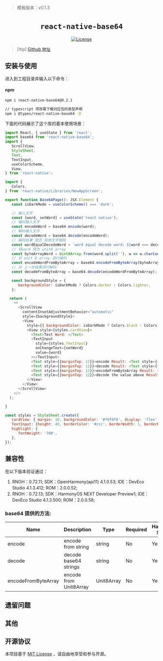 <!-- {% raw %} -->
> 模板版本：v0.1.3

<p align="center">
  <h1 align="center"> <code>react-native-base64</code> </h1>
</p>
<p align="center">
    <a href="https://github.com/eranbo/react-native-base64/blob/master/LICENSE">
        <img src="https://img.shields.io/badge/license-MIT-green.svg" alt="License" />
    </a>
</p>

> [!tip] [Github 地址](https://github.com/eranbo/react-native-base64)

## 安装与使用

进入到工程目录并输入以下命令：

<!-- tabs:start -->

#### **npm**

```bash
npm i react-native-base64@0.2.1

// typescript 项目需下载对应包的类型声明
npm i @types/react-native-base64 -D
```

<!-- tabs:end -->

下面的代码展示了这个库的基本使用场景：

```js
import React, { useState } from 'react';
import base64 from 'react-native-base64';
import {
   ScrollView,
   StyleSheet,
   Text,
   TextInput,
   useColorScheme,
   View,
} from 'react-native';

import {
   Colors,
} from 'react-native/Libraries/NewAppScreen';

export function Base64Page(): JSX.Element {
   const isDarkMode = useColorScheme() === 'dark';

   // 输入文字
   const [word, setWord] = useState('react native');
   // 编码输入文字
   const encodeWord = base64.encode(word);
   // 解码输入文字
   const decodeWord = base64.decode(encodeWord);
   // 解码结果 是否 和原文字相同
   const wordEqualDecodeWord = `word equal decode word: ${word === decodeWord}`
   // 将word 转为 unit8 array
   const byteArrayWord = Uint8Array.from(word.split(''), w => w.charCodeAt(0));
   // 对 unit 8 array 进行编码
   const encodeWordFromByteArray = base64.encodeFromByteArray(byteArrayWord);
   // 对 上一步结果进行解码
   const decodeFromByteArray = base64.decode(encodeWordFromByteArray);

   const backgroundStyle = {
      backgroundColor: isDarkMode ? Colors.darker : Colors.lighter,
   };

  return (
    <>
      <ScrollView
        contentInsetAdjustmentBehavior="automatic"
        style={backgroundStyle}>
        <View
          style={{ backgroundColor: isDarkMode ? Colors.black : Colors.white, }}>
          <View style={styles.cardView}>
            <Text>Test Word: </Text>
            <TextInput
              style={styles.TextInput}
              onChangeText={setWord}
              value={word}
            ></TextInput>
            <Text style={{marginTop: 12}}>encode Result: <Text style={{color: 'orange'}}>{encodeWord}</Text></Text>
            <Text style={{marginTop: 12}}>decode Result: <Text style={{color: 'orange'}}>{decodeWord}</Text></Text>
            <Text style={{marginTop: 12}}>encodeFromByteArray Result: <Text style={{color: 'orange'}}>{encodeWordFromByteArray}</Text></Text>
            <Text style={{marginTop: 12}}>decode the value above Result: <Text style={{color: 'orange'}}>{decodeFromByteArray}</Text></Text>
          </View>
        </View>
      </ScrollView>
    </>
  );

}

const styles = StyleSheet.create({
   cardView: { margin: 10, backgroundColor: '#f0f0f0', display: 'flex', padding: 10, borderRadius: 8 },
   TextInput: {height: 40, borderColor: '#ccc', borderWidth: 1, borderRadius: 4, width: '90%'},
   highlight: {
      fontWeight: '700',
   },
});

```

## 兼容性

在以下版本验证通过：

1. RNOH：0.72.11; SDK：OpenHarmony(api11) 4.1.0.53; IDE：DevEco Studio 4.1.3.412; ROM：2.0.0.52;
2. RNOH：0.72.13; SDK：HarmonyOS NEXT Developer Preview1; IDE：DevEco Studio 4.1.3.500; ROM：2.0.0.58;

### base64 提供的方法:

| Name                | Description            | Type       | Required | HarmonyOS Support |
| ------------------- | ---------------------- | ---------- | -------- | ----------------- |
| encode              | encode from string     | string     | No       | Yes               |
| decode              | decode base64 strings  | string     | No       | Yes               |
| encodeFromByteArray | encode from Unit8Array | Unit8Array | No       | Yes               |

## 遗留问题

## 其他

## 开源协议

本项目基于 [MIT License](https://github.com/eranbo/react-native-base64/blob/master/LICENSE) ，请自由地享受和参与开源。

<!-- {% endraw %} -->